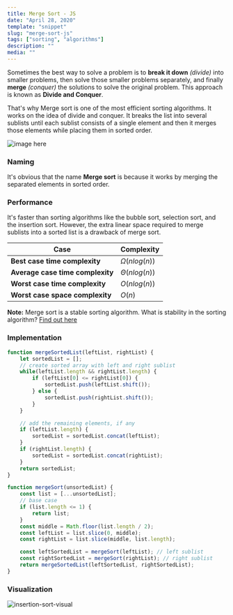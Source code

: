 ```yaml
---
title: Merge Sort - JS
date: "April 28, 2020"
template: "snippet"
slug: "merge-sort-js"
tags: ["sorting", "algorithms"]
description: ""
media: ""
---
```

Sometimes the best way to solve a problem is to **break it down** *(divide)* into smaller problems, then solve those smaller problems separately, and finally **merge** *(conquer)* the solutions to solve the original problem. This approach is known as **Divide and Conquer**.

That's why Merge sort is one of the most efficient sorting algorithms. It works on the idea of divide and conquer. It breaks the list into several sublists until each sublist consists of a single element and then it merges those elements while placing them in sorted order.

![image here](asdas)

### Naming
It's obvious that the name **Merge sort** is because it works by merging the separated elements in sorted order.

### Performance
It's faster than sorting algorithms like the bubble sort, selection sort, and the insertion sort. However, the extra linear space required to merge sublists into a sorted list is a drawback of merge sort.

|Case|Complexity
|----------------|--------------
**Best case time complexity**| $Ω(nlog(n))$ 
**Average case time complexity**|$Θ(nlog(n))$
**Worst case time complexity**|$O(nlog(n))$
**Worst case space complexity**|$O(n)$

**Note:** Merge sort is a stable sorting algorithm.
What is stability in the sorting algorithm?
[Find out here](https://en.wikipedia.org/wiki/Sorting_algorithm#Stability)


### Implementation
```javascript
function mergeSortedList(leftList, rightList) {
    let sortedList = [];
    // create sorted array with left and right sublist
    while(leftList.length && rightList.length) {
        if (leftList[0] <= rightList[0]) {
            sortedList.push(leftList.shift());
        } else {
            sortedList.push(rightList.shift());
        }
    }

    // add the remaining elements, if any
    if (leftList.length) {
        sortedList = sortedList.concat(leftList);
    }
    if (rightList.length) {
        sortedList = sortedList.concat(rightList);
    }
    return sortedList;
}

function mergeSort(unsortedList) {
    const list = [...unsortedList];
    // base case
    if (list.length <= 1) {
        return list;
    }
    const middle = Math.floor(list.length / 2);
    const leftList = list.slice(0, middle);
    const rightList = list.slice(middle, list.length);

    const leftSortedList = mergeSort(leftList); // left sublist
    const rightSortedList = mergeSort(rightList); // right sublist
    return mergeSortedList(leftSortedList, rightSortedList);
}
```

### Visualization
![insertion-sort-visual](https://miro.medium.com/max/1400/1*GMuXWPqgqSbBdywbs3EMaQ.gif)